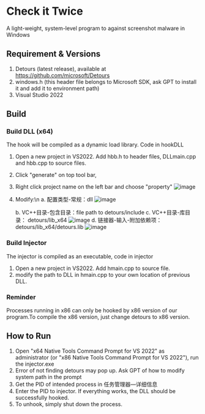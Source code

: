 # Check it Twice
  A light-weight, system-level program to against screenshot malware in Windows

## Requirement & Versions
1. Detours (latest release), available at https://github.com/microsoft/Detours
2. windows.h (this header file belongs to Microsoft SDK, ask GPT to install it and add it to environment path)
3. Visual Studio 2022

## Build

### Build DLL (x64)
The hook will be compiled as a dynamic load library. Code in hookDLL
1. Open a new project in VS2022. Add hbb.h to header files, DLLmain.cpp and hbb.cpp to source files.
2. Click "generate" on top tool bar, 
3. Right click project name on the left bar and choose "property"
   ![image](https://github.com/user-attachments/assets/da1599a5-2ce8-4432-ac78-3c88ebd0e087)
4. Modify:\n
     a. 配置类型-常规：dll
   ![image](https://github.com/user-attachments/assets/f2fb17f4-346a-4275-9d67-0bd6c79d8c9f)

     b. VC++目录-包含目录：file path to detours/include
     c. VC++目录-库目录： detours/lib_x64
     ![image](https://github.com/user-attachments/assets/633ffaac-7d09-4699-a057-ef8f64226b7b)
     d. 链接器-输入-附加依赖项：detours/lib_x64/detours.lib
   ![image](https://github.com/user-attachments/assets/c34f9fbe-e1ae-4715-8741-b4847bb39304)


### Build Injector
The injector is compiled as an executable, code in injector
1. Open a new project in VS2022. Add hmain.cpp to source file.
2. modify the path to DLL in hmain.cpp to your own location of previous DLL.

### Reminder
Processes running in x86 can only be hooked by x86 version of our program.To compile the x86 version, just change detours to x86 version.

## How to Run
1. Open "x64 Native Tools Command Prompt for VS 2022" as administrator (or "x86 Native Tools Command Prompt for VS 2022"), run the injector.exe
2. Error of not finding detours may pop up. Ask GPT of how to modify system path in the prompt
3. Get the PID of intended process in 任务管理器—详细信息
4. Enter the PID to injector. If everything works, the DLL should be successfully hooked.
5. To unhook, simply shut down the process.

   
